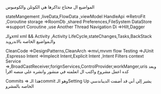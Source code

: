 المواضيع ال محتاج تذاكرها هي 
الكوتلن
والكومبوس


stateMangement ,liveData,FlowData ,viewModel
HandleApi =>RetroFit ,Coroutine
storage =>RoomDb ,shared Preferences,FileSystem
DataStore =>support Coroutine ,use Another Thread
Navigation
Di =>Hilt,Dagger

والـxml
xml && Activity ,Activity LifeCycle,stateChanges,Tasks,BackStack
والـمواضيع الخاصه بالاندرويد

CleanCode =>DesignPatterns,CleanArch =>mvi,mvvm
flow
Testing =>JUnit ,Espresso
Intent =>Implecit Intent,Explicit Intent ,Intent Filters 
context 
Service =>,BroadCastReceiver,forignServices,ControlProvider,workManger,uris
وبعد كده اعمل مشروع
واكتب ال اتعلمته في منشور وانشره علي منصه اقرأ



Commits => 
هذا الـcommit وهو الـSetting Up يشير إلي أني قد أضفت الديباندسي الخاصه بالمشرو
